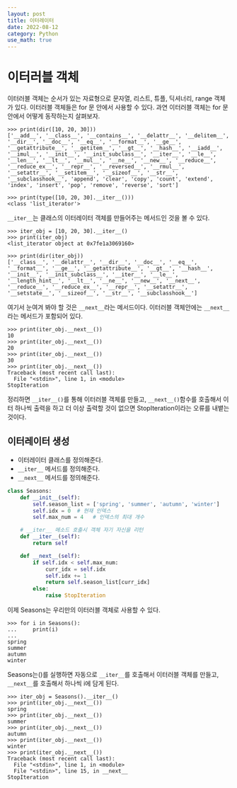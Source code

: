 ```yaml
---
layout: post
title: 이터레이터
date: 2022-08-12
category: Python
use_math: true
---
```


# 이터러블 객체

이터러블 객체는 순서가 있는 자료형으로 문자열, 리스트, 튜플, 딕셔너리, range 객체가 있다. 이터러블 객체들은 for 문 안에서 사용할 수 있다. 
과연 이터러블 객체는 for 문안에서 어떻게 동작하는지 살펴보자.

```
>>> print(dir([10, 20, 30]))
['__add__', '__class__', '__contains__', '__delattr__', '__delitem__', '__dir__', '__doc__', '__eq__', '__format__', '__ge__', '__getattribute__', '__getitem__', '__gt__', '__hash__', '__iadd__', '__imul__', '__init__', '__init_subclass__', '__iter__', '__le__', '__len__', '__lt__', '__mul__', '__ne__', '__new__', '__reduce__', '__reduce_ex__', '__repr__', '__reversed__', '__rmul__', '__setattr__', '__setitem__', '__sizeof__', '__str__', '__subclasshook__', 'append', 'clear', 'copy', 'count', 'extend', 'index', 'insert', 'pop', 'remove', 'reverse', 'sort']

>>> print(type([10, 20, 30].__iter__()))
<class 'list_iterator'>
```
`__iter__`는 클래스의 이터레이터 객체를 만들어주는 메서드인 것을 볼 수 있다. 

```
>>> iter_obj = [10, 20, 30].__iter__()
>>> print(iter_obj)
<list_iterator object at 0x7fe1a3069160>

>>> print(dir(iter_obj))
['__class__', '__delattr__', '__dir__', '__doc__', '__eq__', '__format__', '__ge__', '__getattribute__', '__gt__', '__hash__', '__init__', '__init_subclass__', '__iter__', '__le__', '__length_hint__', '__lt__', '__ne__', '__new__', '__next__', '__reduce__', '__reduce_ex__', '__repr__', '__setattr__', '__setstate__', '__sizeof__', '__str__', '__subclasshook__']
```

여기서 눈여겨 봐야 할 것은 `__next__`라는 메서드이다. 이터러블 객체안에는 `__next__`라는 메서드가 포함되어 있다. 

```
>>> print(iter_obj.__next__())
10
>>> print(iter_obj.__next__())
20
>>> print(iter_obj.__next__())
30
>>> print(iter_obj.__next__())
Traceback (most recent call last):
  File "<stdin>", line 1, in <module>
StopIteration
```

정리하면 `__iter__()`를 통해 이터러블 객체를 만들고, `__next__()`함수를 호출해서 이터 하나씩 출력을 하고 더 이상 출력할 것이 없으면 StopIteration이라는 오류를 내뱉는 것이다.


## 이터레이터 생성

- 이터레이터 클래스를 정의해준다.
- `__iter__` 메서드를 정의해준다.
- `__next__` 메서드를 정의해준다.

```python
class Seasons:
    def __init__(self):
        self.season_list = ['spring', 'summer', 'autumn', 'winter']
        self.idx = 0  # 현재 인덱스 
        self.max_num = 4   # 인덱스의 최대 개수

    # __iter__ 메소드 호출시 객체 자기 자신을 리턴
    def __iter__(self):
        return self

    def __next__(self):
        if self.idx < self.max_num:
            curr_idx = self.idx
            self.idx += 1
            return self.season_list[curr_idx]
        else:
            raise StopIteration
```

이제 Seasons는 우리만의 이터러블 객체로 사용할 수 있다. 

```
>>> for i in Seasons():
...     print(i)
... 
spring
summer
autumn
winter
```

Seasons는()를 실행하면 자동으로 `__iter__`를 호출해서 이터러블 객체를 만들고, `__next__`를 호출해서 하나씩 i에 담게 된다.

```
>>> iter_obj = Seasons().__iter__()
>>> print(iter_obj.__next__())
spring
>>> print(iter_obj.__next__())
summer
>>> print(iter_obj.__next__())
autumn
>>> print(iter_obj.__next__())
winter
>>> print(iter_obj.__next__())
Traceback (most recent call last):
  File "<stdin>", line 1, in <module>
  File "<stdin>", line 15, in __next__
StopIteration
```
